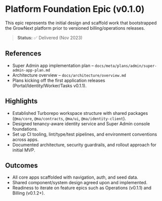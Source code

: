 # Platform Foundation Epic (v0.1.0)

This epic represents the initial design and scaffold work that bootstrapped the GrowNext platform prior to versioned billing/operations releases.

> **Status:** ✅ Delivered (Nov 2023)

## References
- Super Admin app implementation plan – `docs/meta/plans/admin/super-admin-app-plan.md`
- Architecture overview – `docs/architecture/overview.md`
- Plans kicking off the first application releases (Portal/Identity/Worker/Tasks v0.1.1).

## Highlights
- Established Turborepo workspace structure with shared packages (`@ma/core`, `@ma/contracts`, `@ma/ui`, `@ma/identity-client`).
- Designed tenancy-aware identity service and Super Admin console foundations.
- Set up CI tooling, lint/type/test pipelines, and environment conventions across apps.
- Documented architecture, security guardrails, and rollout approach for initial MVP.

## Outcomes
- All core apps scaffolded with navigation, auth, and seed data.
- Shared component/system design agreed upon and implemented.
- Readiness to iterate on feature epics such as Operations (v0.1.1) and Billing (v0.1.2+).
